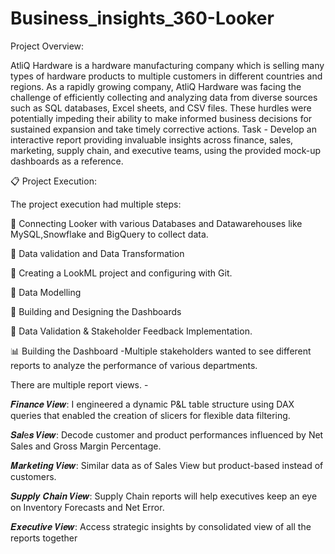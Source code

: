 # Business_insights_360-Looker

Project Overview:

AtliQ Hardware is a hardware manufacturing company which is selling many types of hardware products to multiple customers in different countries and regions. As a rapidly growing company, AtliQ Hardware was facing the challenge of efficiently collecting and analyzing data from diverse sources such as SQL databases, Excel sheets, and CSV files.
These hurdles were potentially impeding their ability to make informed business decisions for sustained expansion and take timely corrective actions.
Task - Develop an interactive report providing invaluable insights across finance, sales, marketing, supply chain, and executive teams, using the provided mock-up dashboards as a reference.

📋 Project Execution:

The project execution had multiple steps:

🔸 Connecting Looker with various Databases and Datawarehouses like MySQL,Snowflake and BigQuery to collect data.

🔸 Data validation and Data Transformation

🔸 Creating a LookML project and configuring with Git.

🔸 Data Modelling

🔸 Building and Designing the Dashboards

🔸 Data Validation & Stakeholder Feedback Implementation.

📊 Building the Dashboard -Multiple stakeholders wanted to see different reports to analyze the performance of various departments.

There are multiple report views. -

𝑭𝒊𝒏𝒂𝒏𝒄𝒆 𝑽𝒊𝒆𝒘: I engineered a dynamic P&L table structure using DAX queries that enabled the creation of slicers for flexible data filtering.

𝑺𝒂𝒍e𝒔 𝑽𝒊𝒆𝒘: Decode customer and product performances influenced by Net Sales and Gross Margin Percentage.

𝑴𝒂𝒓𝒌𝒆𝒕𝒊𝒏𝒈 𝑽𝒊𝒆𝒘: Similar data as of Sales View but product-based instead of customers.

𝑺𝒖𝒑𝒑𝒍𝒚 𝑪𝒉𝒂𝒊𝒏 𝑽𝒊𝒆𝒘: Supply Chain reports will help executives keep an eye on Inventory Forecasts and Net Error.

𝑬𝒙𝒆𝒄𝒖𝒕𝒊𝒗𝒆 𝑽𝒊𝒆𝒘: Access strategic insights by consolidated view of all the reports together
